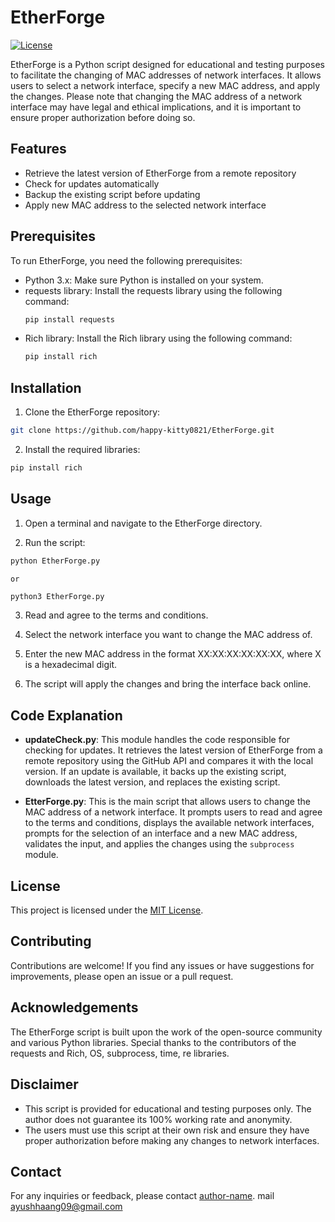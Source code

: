 # EtherForge

[![License](https://img.shields.io/badge/License-MIT-blue.svg)](https://opensource.org/licenses/MIT)

EtherForge is a Python script designed for educational and testing purposes to facilitate the changing of MAC addresses of network interfaces. It allows users to select a network interface, specify a new MAC address, and apply the changes. Please note that changing the MAC address of a network interface may have legal and ethical implications, and it is important to ensure proper authorization before doing so.

## Features

- Retrieve the latest version of EtherForge from a remote repository
- Check for updates automatically
- Backup the existing script before updating
- Apply new MAC address to the selected network interface

## Prerequisites

To run EtherForge, you need the following prerequisites:

- Python 3.x: Make sure Python is installed on your system.
- requests library: Install the requests library using the following command:
    ```bash
    pip install requests
    ```
- Rich library: Install the Rich library using the following command:
    ```bash
    pip install rich
    ```

## Installation

1. Clone the EtherForge repository:

```bash
git clone https://github.com/happy-kitty0821/EtherForge.git
```

2. Install the required libraries:

```bash
pip install rich
```

## Usage

1. Open a terminal and navigate to the EtherForge directory.

2. Run the script:

```bash
python EtherForge.py
```
    or
```bash
python3 EtherForge.py
```

3. Read and agree to the terms and conditions.

4. Select the network interface you want to change the MAC address of.

5. Enter the new MAC address in the format XX:XX:XX:XX:XX:XX, where X is a hexadecimal digit.

6. The script will apply the changes and bring the interface back online.

## Code Explanation

- **updateCheck.py**: This module handles the code responsible for checking for updates. It retrieves the latest version of EtherForge from a remote repository using the GitHub API and compares it with the local version. If an update is available, it backs up the existing script, downloads the latest version, and replaces the existing script.

- **EtterForge.py**: This is the main script that allows users to change the MAC address of a network interface. It prompts users to read and agree to the terms and conditions, displays the available network interfaces, prompts for the selection of an interface and a new MAC address, validates the input, and applies the changes using the `subprocess` module.

## License

This project is licensed under the [MIT License](LICENSE).

## Contributing

Contributions are welcome! If you find any issues or have suggestions for improvements, please open an issue or a pull request.

## Acknowledgements

The EtherForge script is built upon the work of the open-source community and various Python libraries. Special thanks to the contributors of the requests and Rich, OS, subprocess, time, re libraries.

## Disclaimer

- This script is provided for educational and testing purposes only. The author does not guarantee its 100% working rate and anonymity.
- The users must use this script at their own risk and ensure they have proper authorization before making any changes to network interfaces.

## Contact

For any inquiries or feedback, please contact [author-name](https://github.com/happy-kitty0821).
mail ayushhaang09@gmail.com
